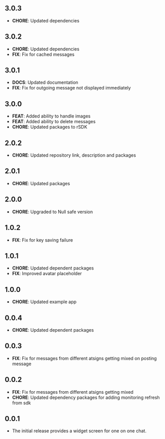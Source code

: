 ## 3.0.3
- **CHORE**: Updated dependencies

## 3.0.2
- **CHORE**: Updated dependencies
- **FIX**: Fix for cached messages

## 3.0.1
- **DOCS**: Updated documentation
- **FIX**: Fix for outgoing message not displayed immediately

## 3.0.0
- **FEAT**: Added ability to handle images
- **FEAT**: Added ability to delete messages
- **CHORE**: Updated packages to rSDK

## 2.0.2
- **CHORE**: Updated repository link, description and packages

## 2.0.1
- **CHORE**: Updated packages

## 2.0.0
- **CHORE**: Upgraded to Null safe version

## 1.0.2
- **FIX**: Fix for key saving failure

## 1.0.1
- **CHORE**: Updated dependent packages
- **FIX**: Improved avatar placeholder

## 1.0.0
- **CHORE**: Updated example app

## 0.0.4
- **CHORE**: Updated dependent packages

## 0.0.3
- **FIX**: Fix for messages from different atsigns getting mixed on posting message

## 0.0.2
- **FIX**: Fix for messages from different atsigns getting mixed
- **CHORE**: Updated dependency packages for adding monitoring refresh from sdk

## 0.0.1
- The initial release provides a widget screen for one on one chat.
